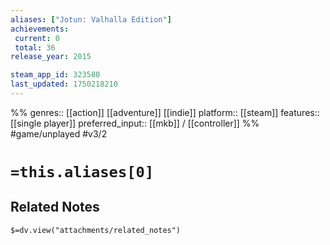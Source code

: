 ```yaml
---
aliases: ["Jotun: Valhalla Edition"]
achievements:
 current: 0
 total: 36
release_year: 2015

steam_app_id: 323580
last_updated: 1750218210
---
```

%%
genres:: [[action]] [[adventure]] [[indie]]
platform:: [[steam]]
features:: [[single player]]
preferred_input:: [[mkb]] / [[controller]]
%%
#game/unplayed
#v3/2

# `=this.aliases[0]`
## Related Notes
`$=dv.view("attachments/related_notes")`